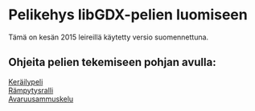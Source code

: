 # Pelikehys libGDX-pelien luomiseen

Tämä on kesän 2015 leireillä käytetty versio suomennettuna.

## Ohjeita pelien tekemiseen pohjan avulla:

[Keräilypeli](https://docs.google.com/document/d/1pSDjpLHEwYnOVPKrQ0B2yd5dvLmnkxhYuZel7XyIqRA/pub)  
[Rämpytysralli](http://www.cs.helsinki.fi/group/linkki/materiaali/kerho/ohjkevat_2015/Rampytysralli.html)  
[Avaruusammuskelu](https://docs.google.com/document/d/1zXNwR4EADK6bj4WHQzQXWPqE59RgFUyisMKIhu-m9bs/pub)  

